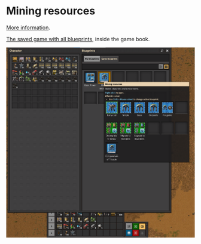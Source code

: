 # Mining resources

[More information](https://wiki.factorio.com/Mining).

[The saved game with all blueprints](../saves/AwesomeFactorio%20-%20Resources.zip), inside the game book.

![Blueprints in the game](../images/MiningResources/MiningResources.01.png)